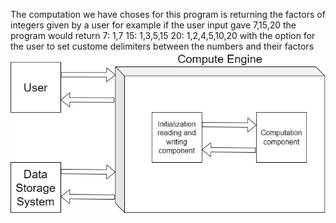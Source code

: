 The computation we have choses for this program is returning the factors of integers given by a user for example if the user input gave 
7,15,20 the program would return 7: 1,7 15: 1,3,5,15 20: 1,2,4,5,10,20 with the option for the user to set custome delimiters between 
the numbers and their factors\
![System Diagram Image](https://github.com/The-Gavin/Assignment-1/blob/Main/src/System%20Diagram.jpg)
